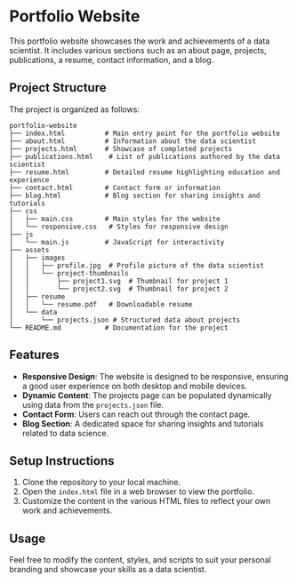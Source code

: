 # Portfolio Website

This portfolio website showcases the work and achievements of a data scientist. It includes various sections such as an about page, projects, publications, a resume, contact information, and a blog.

## Project Structure

The project is organized as follows:

```
portfolio-website
├── index.html          # Main entry point for the portfolio website
├── about.html          # Information about the data scientist
├── projects.html       # Showcase of completed projects
├── publications.html    # List of publications authored by the data scientist
├── resume.html         # Detailed resume highlighting education and experience
├── contact.html        # Contact form or information
├── blog.html           # Blog section for sharing insights and tutorials
├── css
│   ├── main.css        # Main styles for the website
│   └── responsive.css   # Styles for responsive design
├── js
│   └── main.js         # JavaScript for interactivity
├── assets
│   ├── images
│   │   ├── profile.jpg  # Profile picture of the data scientist
│   │   └── project-thumbnails
│   │       ├── project1.svg  # Thumbnail for project 1
│   │       └── project2.svg  # Thumbnail for project 2
│   ├── resume
│   │   └── resume.pdf   # Downloadable resume
│   └── data
│       └── projects.json # Structured data about projects
└── README.md           # Documentation for the project
```

## Features

- **Responsive Design**: The website is designed to be responsive, ensuring a good user experience on both desktop and mobile devices.
- **Dynamic Content**: The projects page can be populated dynamically using data from the `projects.json` file.
- **Contact Form**: Users can reach out through the contact page.
- **Blog Section**: A dedicated space for sharing insights and tutorials related to data science.

## Setup Instructions

1. Clone the repository to your local machine.
2. Open the `index.html` file in a web browser to view the portfolio.
3. Customize the content in the various HTML files to reflect your own work and achievements.

## Usage

Feel free to modify the content, styles, and scripts to suit your personal branding and showcase your skills as a data scientist.